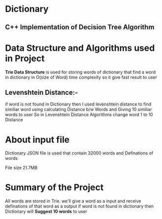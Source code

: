 # Dictionary
## C++ Implementation of Decision Tree Algorithm


# Data Structure and Algorithms used in Project
**Trie Data Structure** is used for storing words of dictionary that find a word in dictionary in O(size of Word) time complexity
so it give fast result to user

## Levenshtein Distance:-
if word is not found in Dictionary then I used levenshtein distance to find similiar word using calculating Distance
b/w Words and Giving 10 similiar words to user
So in Levenshtein Distance Algorithms change word 1 to 10 Distance

# About input file
Dictionary JSON file is used that contain 32000 words and Definations of words

File size 21.7MB

# Summary of the Project
All words are stored in Trie.
we'll give a word as a input and receive definations of that word as a output
if word is not found in dictionary then Dictionary will **Suggest 10 words**
to user
